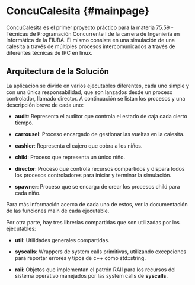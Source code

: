 ConcuCalesita                            {#mainpage}
=============

ConcuCalesita es el primer proyecto práctico para la materia 75.59 - Técnicas
de Programación Concurrente I de la carrera de Ingeniería en Informática de la
FIUBA. El mismo consiste en una simulación de una calesita a través de
múltiples procesos intercomunicados a través de diferentes técnicas de IPC en
linux.

Arquitectura de la Solución
---------------------------

La aplicación se divide en varios ejecutables diferentes, cada uno simple y con
una única responsabilidad, que son lanzados desde un proceso controlador,
llamado director. A continuación se listan los procesos y una descripción breve
de cada uno:

* **audit**: Representa el auditor que controla el estado de caja cada cierto
  tiempo.

* **carrousel**: Proceso encargado de gestionar las vueltas en la calesita.

* **cashier**: Representa el cajero que cobra a los niños.

* **child**: Proceso que representa un único niño.

* **director**: Proceso que controla recursos compartidos y dispara todos los
  procesos controladores para iniciar y terminar la simulación.

* **spawner**: Proceso que se encarga de crear los procesos child para cada
  niño.

Para más información acerca de cada uno de estos, ver la documentación de las
funciones main de cada ejecutable.

Por otra parte, hay tres librerías compartidas que son utilizadas por los
ejecutables:


* **util**: Utilidades generales compartidas.

* **syscalls**: Wrappers de system calls primitivas, utilizando excepciones
  para reportar errores y tipos de c++ como std::string.

* **raii**: Objetos que implementan el patrón RAII para los recursos del
  sistema operativo manejados por las system calls de **syscalls**.
